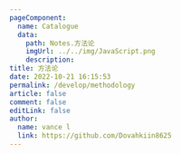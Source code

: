 ```yaml
---
pageComponent:
  name: Catalogue
  data:
    path: Notes.方法论
    imgUrl: ../../img/JavaScript.png
    description: 
title: 方法论
date: 2022-10-21 16:15:53
permalink: /develop/methodology
article: false
comment: false
editLink: false
author:
  name: vance l
  link: https://github.com/Dovahkiin8625
---
```


